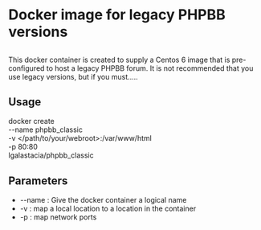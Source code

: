 # Docker image for legacy PHPBB versions

##
This docker container is created to supply a Centos 6 image that is pre-configured to host a legacy PHPBB forum. It is not recommended that you use legacy versions, but if you must.....

## Usage

docker create \
--name phpbb_classic \
-v </path/to/your/webroot>:/var/www/html \
-p 80:80 \
lgalastacia/phpbb_classic 

## Parameters

- --name : Give the docker container a logical name
- -v : map a local location to a location in the container
- -p : map network ports
